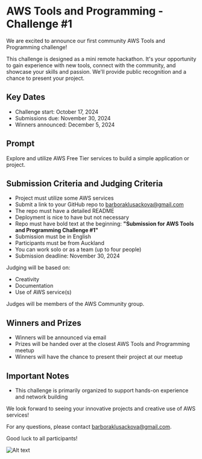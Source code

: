 # AWS Tools and Programming - Challenge #1

We are excited to announce our first community AWS Tools and Programming challenge!

This challenge is designed as a mini remote hackathon. It's your opportunity to gain experience with new tools, connect with the community, and showcase your skills and passion. We'll provide public recognition and a chance to present your project.

## Key Dates

- Challenge start: October 17, 2024
- Submissions due: November 30, 2024
- Winners announced: December 5, 2024

## Prompt

Explore and utilize AWS Free Tier services to build a simple application or project.

## Submission Criteria and Judging Criteria

- Project must utilize some AWS services
- Submit a link to your GitHub repo to barboraklusackova@gmail.com
- The repo must have a detailed README
- Deployment is nice to have but not necessary
- Repo must have bold text at the beginning: **"Submission for AWS Tools and Programming Challenge #1"**
- Submission must be in English
- Participants must be from Auckland
- You can work solo or as a team (up to four people)
- Submission deadline: November 30, 2024

Judging will be based on:

- Creativity
- Documentation
- Use of AWS service(s)

Judges will be members of the AWS Community group.

## Winners and Prizes

- Winners will be announced via email
- Prizes will be handed over at the closest AWS Tools and Programming meetup
- Winners will have the chance to present their project at our meetup

## Important Notes

- This challenge is primarily organized to support hands-on experience and network building

We look forward to seeing your innovative projects and creative use of AWS services!

For any questions, please contact barboraklusackova@gmail.com.

Good luck to all participants!

![Alt text](/Users/barbora/Projects/AWS-Tools-Programming---Challenge-1/AWSchallenge.jpg)
